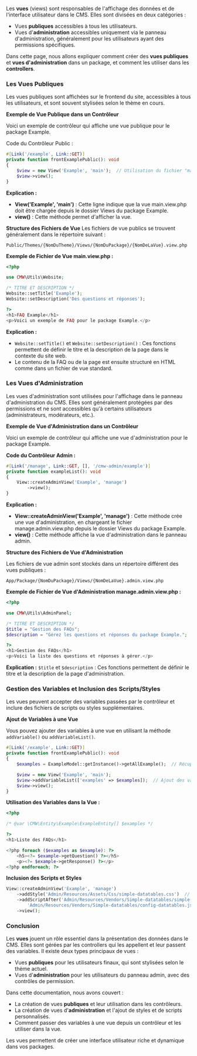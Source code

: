 Les **vues** (views) sont responsables de l'affichage des données et de l'interface utilisateur dans le CMS. Elles sont divisées en deux catégories :

- Vues **publiques** accessibles à tous les utilisateurs.
- Vues d'**administration** accessibles uniquement via le panneau d'administration, généralement pour les utilisateurs ayant des permissions spécifiques.

Dans cette page, nous allons expliquer comment créer des **vues publiques** et **vues d'administration** dans un package, et comment les utiliser dans les **controllers**.

### Les Vues Publiques
Les vues publiques sont affichées sur le frontend du site, accessibles à tous les utilisateurs, et sont souvent stylisées selon le thème en cours.

**Exemple de Vue Publique dans un Contrôleur**

Voici un exemple de contrôleur qui affiche une vue publique pour le package Example.

Code du Contrôleur Public :
```php
#[Link('/example', Link::GET)]
private function frontExamplePublic(): void
{
    $view = new View('Example', 'main');  // Utilisation du fichier "main.view.php" dans le package Example
    $view->view();
}
```

**Explication :**
- **View('Example', 'main')** : Cette ligne indique que la vue main.view.php doit être chargée depuis le dossier Views du package Example.
- **view()** : Cette méthode permet d'afficher la vue.

**Structure des Fichiers de Vue**
Les fichiers de vue publics se trouvent généralement dans le répertoire suivant :

`Public/Themes/{NomDuTheme}/Views/{NomDuPackage}/{NomDeLaVue}.view.php`

**Exemple de Fichier de Vue main.view.php :**

```php
<?php

use CMW\Utils\Website;

/* TITRE ET DESCRIPTION */
Website::setTitle('Example');
Website::setDescription('Des questions et réponses');

?>
<h1>FAQ Example</h1>
<p>Voici un exemple de FAQ pour le package Example.</p>
```

**Explication :**
- `Website::setTitle()` et `Website::setDescription()` : Ces fonctions permettent de définir le titre et la description de la page dans le contexte du site web.
- Le contenu de la FAQ ou de la page est ensuite structuré en HTML comme dans un fichier de vue standard.

### Les Vues d'Administration
Les vues d'administration sont utilisées pour l'affichage dans le panneau d'administration du CMS. Elles sont généralement protégées par des permissions et ne sont accessibles qu'à certains utilisateurs (administrateurs, modérateurs, etc.).

**Exemple de Vue d'Administration dans un Contrôleur**

Voici un exemple de contrôleur qui affiche une vue d'administration pour le package Example.

**Code du Contrôleur Admin :**
```php
#[Link('/manage', Link::GET, [], '/cmw-admin/example')]
private function exampleList(): void
{
    View::createAdminView('Example', 'manage')
        ->view();
}
```
**Explication :**
- **View::createAdminView('Example', 'manage')** : Cette méthode crée une vue d'administration, en chargeant le fichier manage.admin.view.php depuis le dossier Views du package Example.
- **view()** : Cette méthode affiche la vue d'administration dans le panneau admin.

**Structure des Fichiers de Vue d'Administration**

Les fichiers de vue admin sont stockés dans un répertoire différent des vues publiques :

`App/Package/{NomDuPackage}/Views/{NomDeLaVue}.admin.view.php`

**Exemple de Fichier de Vue d'Administration manage.admin.view.php :**
```php
<?php

use CMW\Utils\AdminPanel;

/* TITRE ET DESCRIPTION */
$title = "Gestion des FAQs";
$description = "Gérez les questions et réponses du package Example.";

?>
<h1>Gestion des FAQs</h1>
<p>Voici la liste des questions et réponses à gérer.</p>
```

**Explication :**
`$title` et `$description` : Ces fonctions permettent de définir le titre et la description de la page d'administration.

### Gestion des Variables et Inclusion des Scripts/Styles
Les vues peuvent accepter des variables passées par le contrôleur et inclure des fichiers de scripts ou styles supplémentaires.

**Ajout de Variables à une Vue**

Vous pouvez ajouter des variables à une vue en utilisant la méthode `addVariable()` ou `addVariableList()`.

```php
#[Link('/example', Link::GET)]
private function frontExamplePublic(): void
{
    $examples = ExampleModel::getInstance()->getAllExample();  // Récupération des exemples

    $view = new View('Example', 'main');
    $view->addVariableList(['examples' => $examples]);  // Ajout des variables à la vue
    $view->view();
}
```

**Utilisation des Variables dans la Vue :**
```php
<?php

/* @var \CMW\Entity\Example\ExampleEntity[] $examples */

?>
<h1>Liste des FAQs</h1>

<?php foreach ($examples as $example): ?>
    <h5><?= $example->getQuestion() ?></h5>
    <p><?= $example->getResponse() ?></p>
<?php endforeach; ?>
```

**Inclusion des Scripts et Styles**
```php
View::createAdminView('Example', 'manage')
    ->addStyle('Admin/Resources/Assets/Css/simple-datatables.css')  // Ajout de style
    ->addScriptAfter('Admin/Resources/Vendors/Simple-datatables/simple-datatables.js',
        'Admin/Resources/Vendors/Simple-datatables/config-datatables.js')  // Ajout de script
    ->view();
```


### Conclusion
Les **vues** jouent un rôle essentiel dans la présentation des données dans le CMS. Elles sont gérées par les controllers qui les appellent et leur passent des variables. Il existe deux types principaux de vues :

- Vues **publiques** pour les utilisateurs finaux, qui sont stylisées selon le thème actuel.
- Vues d'**administration** pour les utilisateurs du panneau admin, avec des contrôles de permission.

Dans cette documentation, nous avons couvert :

- La création de vues **publiques** et leur utilisation dans les contrôleurs.
- La création de vues d'**administration** et l'ajout de styles et de scripts personnalisés.
- Comment passer des variables à une vue depuis un contrôleur et les utiliser dans la vue.

Les vues permettent de créer une interface utilisateur riche et dynamique dans vos packages.